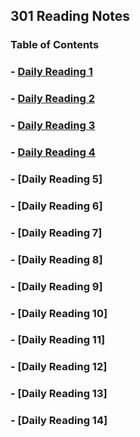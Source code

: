 ## 301 Reading Notes

### Table of Contents

### - [Daily Reading 1](https://github.com/AtkinsonKyle/reading-notes/blob/master/301/SMACCS-RWD.md)

### - [Daily Reading 2](https://github.com/AtkinsonKyle/reading-notes/blob/master/301/jQuery.md)

### - [Daily Reading 3](https://github.com/AtkinsonKyle/reading-notes/blob/master/301/flexbox-templating.md)

### - [Daily Reading 4](https://github.com/AtkinsonKyle/reading-notes/blob/master/301/RWD-Regular-Expressions.md)

### - [Daily Reading 5]

### - [Daily Reading 6]

### - [Daily Reading 7]

### - [Daily Reading 8]

### - [Daily Reading 9]

### - [Daily Reading 10]

### - [Daily Reading 11]

### - [Daily Reading 12]

### - [Daily Reading 13]

### - [Daily Reading 14]
